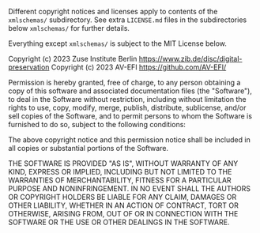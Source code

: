 Different copyright notices and licenses apply to contents of the
`xmlschemas/` subdirectory. See extra `LICENSE.md` files in the
subdirectories below `xmlschemas/` for further details.

Everything except `xmlschemas/` is subject to the MIT License below.

Copyright (c) 2023 Zuse Institute Berlin https://www.zib.de/disc/digital-preservation
Copyright (c) 2023 AV-EFI https://github.com/AV-EFI/

Permission is hereby granted, free of charge, to any person obtaining a copy
of this software and associated documentation files (the "Software"), to deal
in the Software without restriction, including without limitation the rights
to use, copy, modify, merge, publish, distribute, sublicense, and/or sell
copies of the Software, and to permit persons to whom the Software is
furnished to do so, subject to the following conditions:

The above copyright notice and this permission notice shall be included in all
copies or substantial portions of the Software.

THE SOFTWARE IS PROVIDED "AS IS", WITHOUT WARRANTY OF ANY KIND, EXPRESS OR
IMPLIED, INCLUDING BUT NOT LIMITED TO THE WARRANTIES OF MERCHANTABILITY,
FITNESS FOR A PARTICULAR PURPOSE AND NONINFRINGEMENT. IN NO EVENT SHALL THE
AUTHORS OR COPYRIGHT HOLDERS BE LIABLE FOR ANY CLAIM, DAMAGES OR OTHER
LIABILITY, WHETHER IN AN ACTION OF CONTRACT, TORT OR OTHERWISE, ARISING FROM,
OUT OF OR IN CONNECTION WITH THE SOFTWARE OR THE USE OR OTHER DEALINGS IN THE
SOFTWARE.
